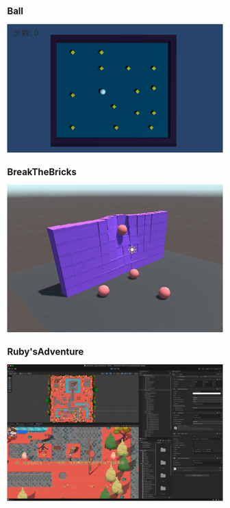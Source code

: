 ## Ball
<p>
  <img src="./md/Ball.png" />
</p>

## BreakTheBricks
<p>
  <img src="./md/BreakTheBricks.png" />
</p>

## Ruby'sAdventure
<p>
  <img src="./md/Ruby'sAdventure.png" />
</p>